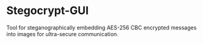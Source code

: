 # Stegocrypt-GUI
Tool for steganographically embedding  AES-256 CBC encrypted messages into images for ultra-secure communication.
